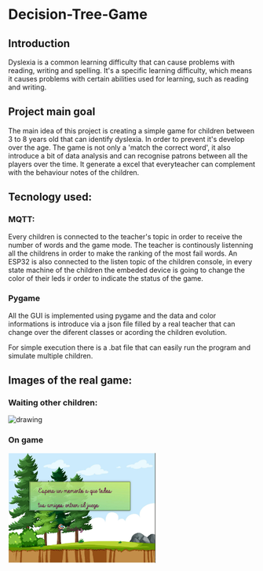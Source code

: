 # Decision-Tree-Game

## Introduction
Dyslexia is a common learning difficulty that can cause problems with reading, writing and spelling.
It's a specific learning difficulty, which means it causes problems with certain abilities used for learning, such as reading and writing.
## Project main goal
The main idea of this project is creating a simple game for children between 3 to 8 years old that can identify dyslexia. In order to prevent it's develop over the age. The game is not only a 'match the correct word', it also introduce a bit of data analysis and can recognise patrons between all the players over the time. It generate a excel that everyteacher can complement with the behaviour notes of the children.
## Tecnology used:
### MQTT:
Every children is connected to the teacher's topic in order to receive the number of words and the game mode.
The teacher is continously listenning all the childrens in order to make the ranking of the most fail words.
An ESP32 is also connected to the listen topic of the children console, in every state machine of the children the embeded device is going to change the color of their leds ir order to indicate the status of the game.
### Pygame
All the GUI is implemented using pygame and the data and color informations is introduce via a json file filled by a real teacher that can change over the diferent classes or acording the children evolution.

For simple execution there is a .bat file that can easily run the program and simulate multiple children.
## Images of the real game:
### Waiting other children: ###
<img src="https://github.com/RarceD/Decision-Tree-Game/tree/main/Documentation/images_readme/waiting_other_children.png" alt="drawing" width="300"/>

### On game ###
<img src="https://github.com/RarceD/Decision-Tree-Game/blob/main/Documentation/images_readme/waiting_other_children.png" alt="drawing" width="300"/>


